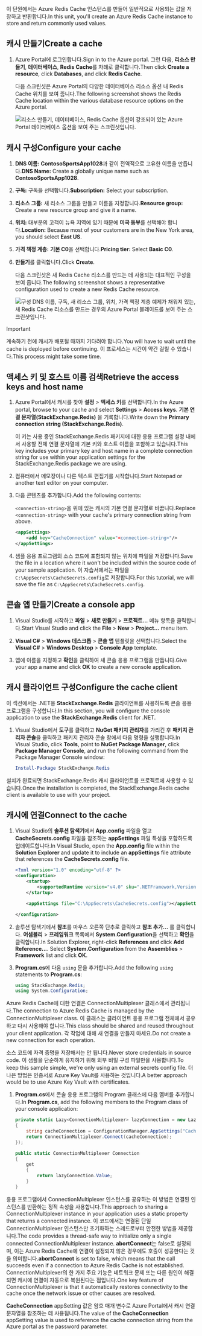 <span data-ttu-id="e9762-101">이 단원에서는 Azure Redis Cache 인스턴스를 만들어 일반적으로 사용되는 값을 저장하고 반환합니다.</span><span class="sxs-lookup"><span data-stu-id="e9762-101">In this unit, you'll create an Azure Redis Cache instance to store and return commonly used values.</span></span>

## <a name="create-a-cache"></a><span data-ttu-id="e9762-102">캐시 만들기</span><span class="sxs-lookup"><span data-stu-id="e9762-102">Create a cache</span></span>

1. <span data-ttu-id="e9762-103">Azure Portal에 로그인합니다.</span><span class="sxs-lookup"><span data-stu-id="e9762-103">Sign in to the Azure portal.</span></span> <span data-ttu-id="e9762-104">그런 다음, **리소스 만들기**, **데이터베이스**, **Redis Cache**를 차례로 클릭합니다.</span><span class="sxs-lookup"><span data-stu-id="e9762-104">Then click **Create a resource**, click **Databases**, and click **Redis Cache**.</span></span>

    <span data-ttu-id="e9762-105">다음 스크린샷은 Azure Portal의 다양한 데이터베이스 리소스 옵션 내 Redis Cache 위치를 보여 줍니다.</span><span class="sxs-lookup"><span data-stu-id="e9762-105">The following screenshot shows the Redis Cache location within the various database resource options on the Azure portal.</span></span>

    ![리소스 만들기, 데이터베이스, Redis Cache 옵션이 강조되어 있는 Azure Portal 데이터베이스 옵션을 보여 주는 스크린샷입니다.](../media/4-create-a-cache-1.png)

## <a name="configure-your-cache"></a><span data-ttu-id="e9762-107">캐시 구성</span><span class="sxs-lookup"><span data-stu-id="e9762-107">Configure your cache</span></span>

1. <span data-ttu-id="e9762-108">**DNS 이름:** **ContosoSportsApp1028**과 같이 전역적으로 고유한 이름을 만듭니다.</span><span class="sxs-lookup"><span data-stu-id="e9762-108">**DNS Name:** Create a globally unique name such as **ContosoSportsApp1028**.</span></span>

1. <span data-ttu-id="e9762-109">**구독:** 구독을 선택합니다.</span><span class="sxs-lookup"><span data-stu-id="e9762-109">**Subscription:** Select your subscription.</span></span>

1. <span data-ttu-id="e9762-110">**리소스 그룹:** 새 리소스 그룹을 만들고 이름을 지정합니다.</span><span class="sxs-lookup"><span data-stu-id="e9762-110">**Resource group:** Create a new resource group and give it a name.</span></span>

1. <span data-ttu-id="e9762-111">**위치:** 대부분의 고객이 뉴욕 지역에 있기 때문에 **미국 동부**를 선택해야 합니다.</span><span class="sxs-lookup"><span data-stu-id="e9762-111">**Location:** Because most of your customers are in the New York area, you should select **East US**.</span></span>

1. <span data-ttu-id="e9762-112">**가격 책정 계층:** **기본 C0**을 선택합니다.</span><span class="sxs-lookup"><span data-stu-id="e9762-112">**Pricing tier:** Select **Basic C0**.</span></span>

1. <span data-ttu-id="e9762-113">**만들기**를 클릭합니다.</span><span class="sxs-lookup"><span data-stu-id="e9762-113">Click **Create**.</span></span>

    <span data-ttu-id="e9762-114">다음 스크린샷은 새 Redis Cache 리소스를 만드는 데 사용되는 대표적인 구성을 보여 줍니다.</span><span class="sxs-lookup"><span data-stu-id="e9762-114">The following screenshot shows a representative configuration used to create a new Redis Cache resource.</span></span>

    ![구성 DNS 이름, 구독, 새 리소스 그룹, 위치, 가격 책정 계층 예제가 채워져 있는, 새 Redis Cache 리소스를 만드는 경우의 Azure Portal 블레이드를 보여 주는 스크린샷입니다.](../media/4-create-a-cache-2.png)

> [!IMPORTANT]
> <span data-ttu-id="e9762-116">계속하기 전에 캐시가 배포될 때까지 기다려야 합니다.</span><span class="sxs-lookup"><span data-stu-id="e9762-116">You will have to wait until the cache is deployed before continuing.</span></span> <span data-ttu-id="e9762-117">이 프로세스는 시간이 약간 걸릴 수 있습니다.</span><span class="sxs-lookup"><span data-stu-id="e9762-117">This process might take some time.</span></span>

## <a name="retrieve-the-access-keys-and-host-name"></a><span data-ttu-id="e9762-118">액세스 키 및 호스트 이름 검색</span><span class="sxs-lookup"><span data-stu-id="e9762-118">Retrieve the access keys and host name</span></span>

1. <span data-ttu-id="e9762-119">Azure Portal에서 캐시를 찾아 **설정** > **액세스 키**를 선택합니다.</span><span class="sxs-lookup"><span data-stu-id="e9762-119">In the Azure portal, browse to your cache and select **Settings** > **Access keys**.</span></span> <span data-ttu-id="e9762-120">**기본 연결 문자열(StackExchange.Redis)** 을 기록합니다.</span><span class="sxs-lookup"><span data-stu-id="e9762-120">Write down the **Primary connection string (StackExchange.Redis)**.</span></span>

    <span data-ttu-id="e9762-121">이 키는 사용 중인 StackExchange.Redis 패키지에 대한 응용 프로그램 설정 내에서 사용할 전체 연결 문자열에 기본 키와 호스트 이름을 포함하고 있습니다.</span><span class="sxs-lookup"><span data-stu-id="e9762-121">This key includes your primary key and host name in a complete connection string for use within your application settings for the StackExchange.Redis package we are using.</span></span>

1. <span data-ttu-id="e9762-122">컴퓨터에서 메모장이나 다른 텍스트 편집기를 시작합니다.</span><span class="sxs-lookup"><span data-stu-id="e9762-122">Start Notepad or another text editor on your computer.</span></span>

1. <span data-ttu-id="e9762-123">다음 콘텐츠를 추가합니다.</span><span class="sxs-lookup"><span data-stu-id="e9762-123">Add the following contents:</span></span>

    <span data-ttu-id="e9762-124">`<connection-string>`을 위에 있는 캐시의 기본 연결 문자열로 바꿉니다.</span><span class="sxs-lookup"><span data-stu-id="e9762-124">Replace `<connection-string>` with your cache's primary connection string from above.</span></span>

    ```xml
    <appSettings>
        <add key="CacheConnection" value="<connection-string>"/>
    </appSettings>
    ```

1. <span data-ttu-id="e9762-125">샘플 응용 프로그램의 소스 코드에 포함되지 않는 위치에 파일을 저장합니다.</span><span class="sxs-lookup"><span data-stu-id="e9762-125">Save the file in a location where it won't be included within the source code of your sample application.</span></span> <span data-ttu-id="e9762-126">이 자습서에서는 파일을 `C:\AppSecrets\CacheSecrets.config`로 저장합니다.</span><span class="sxs-lookup"><span data-stu-id="e9762-126">For this tutorial, we will save the file as `C:\AppSecrets\CacheSecrets.config`.</span></span>

## <a name="create-a-console-app"></a><span data-ttu-id="e9762-127">콘솔 앱 만들기</span><span class="sxs-lookup"><span data-stu-id="e9762-127">Create a console app</span></span>

1. <span data-ttu-id="e9762-128">Visual Studio를 시작하고 **파일** > **새로 만들기** > **프로젝트...** 메뉴 항목을 클릭합니다.</span><span class="sxs-lookup"><span data-stu-id="e9762-128">Start Visual Studio and click the **File** > **New** > **Project...** menu item.</span></span>

1. <span data-ttu-id="e9762-129">**Visual C#** > **Windows 데스크톱** > **콘솔 앱** 템플릿을 선택합니다.</span><span class="sxs-lookup"><span data-stu-id="e9762-129">Select the **Visual C#** > **Windows Desktop** > **Console App** template.</span></span>

1. <span data-ttu-id="e9762-130">앱에 이름을 지정하고 **확인**을 클릭하여 새 콘솔 응용 프로그램을 만듭니다.</span><span class="sxs-lookup"><span data-stu-id="e9762-130">Give your app a name and click **OK** to create a new console application.</span></span>

## <a name="configure-the-cache-client"></a><span data-ttu-id="e9762-131">캐시 클라이언트 구성</span><span class="sxs-lookup"><span data-stu-id="e9762-131">Configure the cache client</span></span>

<span data-ttu-id="e9762-132">이 섹션에서는 .NET용 **StackExchange.Redis** 클라이언트를 사용하도록 콘솔 응용 프로그램을 구성합니다.</span><span class="sxs-lookup"><span data-stu-id="e9762-132">In this section, you will configure the console application to use the **StackExchange.Redis** client for .NET.</span></span>

1. <span data-ttu-id="e9762-133">Visual Studio에서 **도구**를 클릭하고 **NuGet 패키지 관리자**를 가리킨 후 **패키지 관리자 콘솔**을 클릭하고 패키지 관리자 콘솔 창에서 다음 명령을 실행합니다.</span><span class="sxs-lookup"><span data-stu-id="e9762-133">In Visual Studio, click **Tools**, point to **NuGet Package Manager**, click **Package Manager Console**, and run the following command from the Package Manager Console window:</span></span>

    ```powershell
    Install-Package StackExchange.Redis
    ```

<span data-ttu-id="e9762-134">설치가 완료되면 StackExchange.Redis 캐시 클라이언트를 프로젝트에 사용할 수 있습니다.</span><span class="sxs-lookup"><span data-stu-id="e9762-134">Once the installation is completed, the StackExchange.Redis cache client is available to use with your project.</span></span>

## <a name="connect-to-the-cache"></a><span data-ttu-id="e9762-135">캐시에 연결</span><span class="sxs-lookup"><span data-stu-id="e9762-135">Connect to the cache</span></span>

1. <span data-ttu-id="e9762-136">Visual Studio의 **솔루션 탐색기**에서 **App.config** 파일을 열고 **CacheSecrets.config** 파일을 참조하는 **appSettings** 파일 특성을 포함하도록 업데이트합니다.</span><span class="sxs-lookup"><span data-stu-id="e9762-136">In Visual Studio, open the **App.config** file within the **Solution Explorer** and update it to include an **appSettings** file attribute that references the **CacheSecrets.config** file.</span></span>

    ```xml
    <?xml version="1.0" encoding="utf-8" ?>
    <configuration>
        <startup>
            <supportedRuntime version="v4.0" sku=".NETFramework,Version=v4.7.1" />
        </startup>

        <appSettings file="C:\AppSecrets\CacheSecrets.config"></appSettings>

    </configuration>
    ```

1. <span data-ttu-id="e9762-137">솔루션 탐색기에서 **참조**를 마우스 오른쪽 단추로 클릭하고 **참조 추가...** 를 클릭합니다. **어셈블리** > **프레임워크** 목록에서 **System.Configuration**을 선택하고 **확인**을 클릭합니다.</span><span class="sxs-lookup"><span data-stu-id="e9762-137">In Solution Explorer, right-click **References** and click **Add Reference...**. Select **System.Configuration** from the **Assemblies** > **Framework** list and click **OK**.</span></span>

1. <span data-ttu-id="e9762-138">**Program.cs**에 다음 `using` 문을 추가합니다.</span><span class="sxs-lookup"><span data-stu-id="e9762-138">Add the following `using` statements to **Program.cs**:</span></span>

    ```csharp
    using StackExchange.Redis;
    using System.Configuration;
    ```

<span data-ttu-id="e9762-139">Azure Redis Cache에 대한 연결은 ConnectionMultiplexer 클래스에서 관리됩니다.</span><span class="sxs-lookup"><span data-stu-id="e9762-139">The connection to Azure Redis Cache is managed by the ConnectionMultiplexer class.</span></span> <span data-ttu-id="e9762-140">이 클래스는 클라이언트 응용 프로그램 전체에서 공유하고 다시 사용해야 합니다.</span><span class="sxs-lookup"><span data-stu-id="e9762-140">This class should be shared and reused throughout your client application.</span></span> <span data-ttu-id="e9762-141">각 작업에 대해 새 연결을 만들지 마세요.</span><span class="sxs-lookup"><span data-stu-id="e9762-141">Do not create a new connection for each operation.</span></span>

<span data-ttu-id="e9762-142">소스 코드에 자격 증명을 저장해서는 안 됩니다.</span><span class="sxs-lookup"><span data-stu-id="e9762-142">Never store credentials in source code.</span></span> <span data-ttu-id="e9762-143">이 샘플을 단순하게 유지하기 위해 외부 비밀 구성 파일만을 사용합니다.</span><span class="sxs-lookup"><span data-stu-id="e9762-143">To keep this sample simple, we're only using an external secrets config file.</span></span> <span data-ttu-id="e9762-144">더 나은 방법은 인증서로 Azure Key Vault를 사용하는 것입니다.</span><span class="sxs-lookup"><span data-stu-id="e9762-144">A better approach would be to use Azure Key Vault with certificates.</span></span>

1. <span data-ttu-id="e9762-145">**Program.cs**에서 콘솔 응용 프로그램의 Program 클래스에 다음 멤버를 추가합니다.</span><span class="sxs-lookup"><span data-stu-id="e9762-145">In **Program.cs**, add the following members to the Program class of your console application:</span></span>

    ```csharp
    private static Lazy<ConnectionMultiplexer> lazyConnection = new Lazy<ConnectionMultiplexer>(() =>
    {
        string cacheConnection = ConfigurationManager.AppSettings["CacheConnection"].ToString();
        return ConnectionMultiplexer.Connect(cacheConnection);
    });

    public static ConnectionMultiplexer Connection
    {
        get
        {
            return lazyConnection.Value;
        }
    }
    ```

<span data-ttu-id="e9762-146">응용 프로그램에서 ConnectionMultiplexer 인스턴스를 공유하는 이 방법은 연결된 인스턴스를 반환하는 정적 속성을 사용합니다.</span><span class="sxs-lookup"><span data-stu-id="e9762-146">This approach to sharing a ConnectionMultiplexer instance in your application uses a static property that returns a connected instance.</span></span> <span data-ttu-id="e9762-147">이 코드에서는 연결된 단일 ConnectionMultiplexer 인스턴스만 초기화하는 스레드로부터 안전한 방법을 제공합니다.</span><span class="sxs-lookup"><span data-stu-id="e9762-147">The code provides a thread-safe way to initialize only a single connected ConnectionMultiplexer instance.</span></span> <span data-ttu-id="e9762-148">**abortConnect**는 false로 설정되며, 이는 Azure Redis Cache에 연결이 설정되지 않은 경우에도 호출이 성공한다는 것을 의미합니다.</span><span class="sxs-lookup"><span data-stu-id="e9762-148">**abortConnect** is set to false, which means that the call succeeds even if a connection to Azure Redis Cache is not established.</span></span> <span data-ttu-id="e9762-149">ConnectionMultiplexer의 한 가지 주요 기능은 네트워크 문제 또는 다른 원인이 해결되면 캐시에 연결이 자동으로 복원된다는 점입니다.</span><span class="sxs-lookup"><span data-stu-id="e9762-149">One key feature of ConnectionMultiplexer is that it automatically restores connectivity to the cache once the network issue or other causes are resolved.</span></span>

<span data-ttu-id="e9762-150">**CacheConnection** appSetting 값은 암호 매개 변수로 Azure Portal에서 캐시 연결 문자열을 참조하는 데 사용됩니다.</span><span class="sxs-lookup"><span data-stu-id="e9762-150">The value of the **CacheConnection** appSetting value is used to reference the cache connection string from the Azure portal as the password parameter.</span></span>
